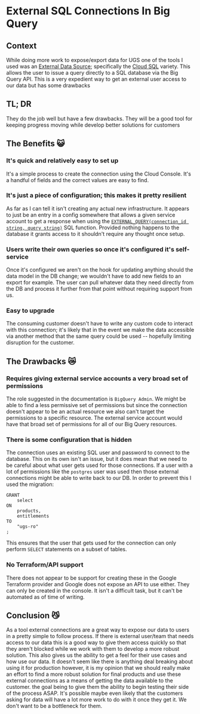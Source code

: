 # External SQL Connections In Big Query

## Context

While doing more work to expose/export data for UGS one of the tools I used was an [External Data Source](https://cloud.google.com/bigquery/external-data-sources); specifically the [Cloud SQL](https://cloud.google.com/bigquery/docs/cloud-sql-federated-queries) variety. This allows the user to issue a query directly to a SQL database via the Big Query API. This is a very expedient way to get an external user access to our data but has some drawbacks

## TL; DR

They do the job well but have a few drawbacks. They will be a good tool for keeping progress moving while develop better solutions for customers

## The Benefits 😺

### It's quick and relatively easy to set up

It's a simple process to create the connection using the Cloud Console. It's a handful of fields and the correct values are easy to find. 

### It's just a piece of configuration; this makes it pretty resilient

As far as I can tell it isn't creating any actual new infrastructure. It appears to just be an entry in a config somewhere that allows a given service account to get a response when using the [`EXTERNAL_QUERY(connection_id string, query string)`](https://cloud.google.com/bigquery/docs/cloud-sql-federated-queries) SQL function. Provided nothing happens to the database it grants access to it shouldn't require any thought once setup.

### Users write their own queries so once it's configured it's self-service

Once it's configured we aren't on the hook for updating anything should the data model in the DB change; we wouldn't have to add new fields to an export for example. The user can pull whatever data they need directly from the DB and process it further from that point without requiring support from us.

### Easy to upgrade

The consuming customer doesn't have to write any custom code to interact with this connection; it's likely that in the event we make the data accessible via another method that the same query could be used -- hopefully limiting disruption for the customer.  

## The Drawbacks 😿

### Requires giving external service accounts a very broad set of permissions

The role suggested in the documentation is `BigQuery Admin`. We might be able to find a less permissive set of permissions but since the connection doesn't appear to be an actual resource we also can't target the permissions to a specific resource. The external service account would have that broad set of permissions for all of our Big Query resources.

### There is some configuration that is hidden

The connection uses an existing SQL user and password to connect to the database. This on its own isn't an issue, but it does mean that we need to be careful about what user gets used for those connections. If a user with a lot of permissions like the `postgres` user was used then those external connections might be able to write back to our DB. In order to prevent this I used the migration: 

```postgresql
GRANT
    select
ON
    products,
    entitlements
TO
    "ugs-ro"
;
```

This ensures that the user that gets used for the connection can only perform `SELECT` statements on a subset of tables.

### No Terraform/API support

There does not appear to be support for creating these in the Google Terraform provider and Google does not expose an API to use either. They can only be created in the console. It isn't a difficult task, but it can't be automated as of time of writing.

## Conclusion 😼

As a tool external connections are a great way to expose our data to users in a pretty simple to follow process. If there is external user/team that needs access to our data this is a good way to give them access quickly so that they aren't blocked while we work with them to develop a more robust solution. This also gives us the ability to get a feel for their use cases and how use our data. It doesn't seem like there is anything deal breaking about using it for production however, it is my opinion that we should really make an effort to find a more robust solution for final products and use these external connections as a means of getting the data available to the customer. the goal being to give them the ability to begin testing their side of the process ASAP. It's possible maybe even likely that the customers asking for data will have a lot more work to do with it once they get it. We don't want to be a bottleneck for them.
